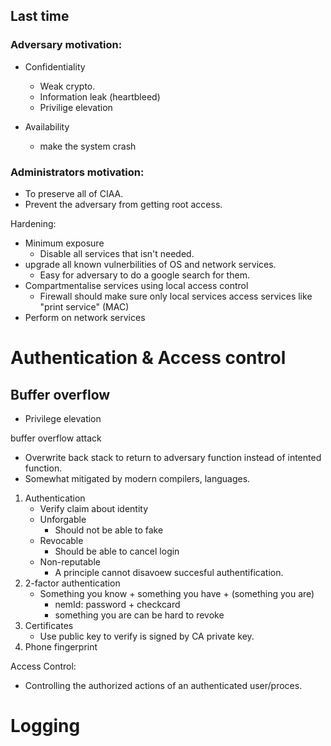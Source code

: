 ## Last time
### Adversary motivation:
- Confidentiality
    - Weak crypto.
    - Information leak (heartbleed)
    - Privilige elevation
    
- Availability
    - make the system crash

### Administrators motivation:
- To preserve all of CIAA.
- Prevent the adversary from getting root access.

Hardening:
- Minimum exposure
    - Disable all services that isn't needed.
- upgrade all known vulnerbilities of OS and network services.
    - Easy for adversary to do a google search for them.
- Compartmentalise services using local access control
    - Firewall should make sure only local services access services like "print service" (MAC)
- Perform on network services

Authentication & Access control
==============================

## Buffer overflow

- Privilege elevation

buffer overflow attack
- Overwrite back stack to return to adversary function instead of intented function.
- Somewhat mitigated by modern compilers, languages.

1. Authentication
    - Verify claim about identity
    - Unforgable
        - Should not be able to fake
    - Revocable
        - Should be able to cancel login
    - Non-reputable
        - A principle cannot disavoew succesful authentification.
2. 2-factor authentication
    - Something you know + something you have + (something you are)
        - nemId: password + checkcard
        - something you are can be hard to revoke
3. Certificates
    - Use public key to verify is signed by CA private key.
4. Phone fingerprint

Access Control:
- Controlling the authorized actions of an authenticated user/proces.
 

Logging
=======